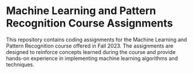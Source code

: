 # Machine Learning and Pattern Recognition Course Assignments
This repository contains coding assignments for the Machine Learning and Pattern Recognition course offered in Fall 2023. The assignments are designed to reinforce concepts learned during the course and provide hands-on experience in implementing machine learning algorithms and techniques.

